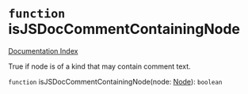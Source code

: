 # `function` isJSDocCommentContainingNode

[Documentation Index](../README.md)

True if node is of a kind that may contain comment text.

`function` isJSDocCommentContainingNode(node: [Node](../interface.Node/README.md)): `boolean`